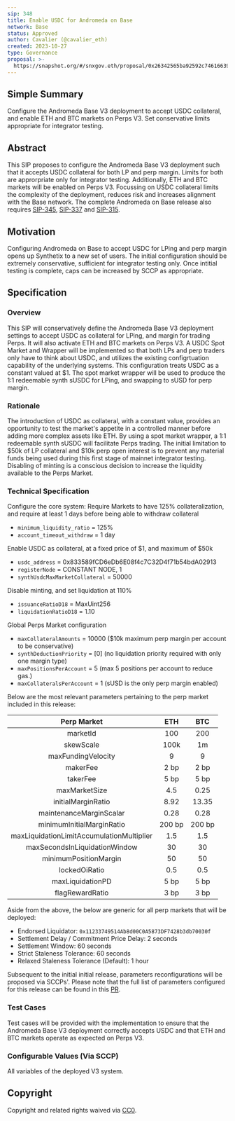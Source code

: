 ```yaml
---
sip: 348
title: Enable USDC for Andromeda on Base
network: Base
status: Approved
author: Cavalier (@cavalier_eth)
created: 2023-10-27
type: Governance
proposal: >-
  https://snapshot.org/#/snxgov.eth/proposal/0x26342565ba92592c7461663990d2cea6fced657996f0ced178353e79d0512eb1
---
```


## Simple Summary
Configure the Andromeda Base V3 deployment to accept USDC collateral, and enable ETH and BTC markets on Perps V3. Set conservative limits appropriate for integrator testing.

## Abstract
This SIP proposes to configure the Andromeda Base V3 deployment such that it accepts USDC collateral for both LP and perp margin. Limits for both are approrpriate only for integrator testing. Additionally, ETH and BTC markets will be enabled on Perps V3. Focussing on USDC collateral limits the complexity of the deployment, reduces risk and increases alignment with the Base network. The complete Andromeda on Base release also requires [SIP-345](https://sips.synthetix.io/sips/sip-345/), [SIP-337](https://sips.synthetix.io/sips/sip-337) and [SIP-315](https://github.com/Synthetixio/SIPs/pull/1748).

## Motivation
Configuring Andromeda on Base to accept USDC for LPing and perp margin opens up Synthetix to a new set of users. The initial configuration should be extremely conservative, sufficient for integrator testing only. Once intitial testing is complete, caps can be increased by SCCP as appropriate.

## Specification

### Overview
This SIP will conservatively define the Andromeda Base V3 deployment settings to accept USDC as collateral for LPing, and margin for trading Perps. It will also activate ETH and BTC markets on Perps V3. A USDC Spot Market and Wrapper will be implemented so that both LPs and perp traders only have to think about USDC, and utilizes the existing configrtuation capability of the underlying systems. This configuration treats USDC as a constant valued at $1. The spot market wrapper will be used to produce the 1:1 redeemable synth sUSDC for LPing, and swapping to sUSD for perp margin.

### Rationale
The introduction of USDC as collateral, with a constant value, provides an opportunity to test the market's appetite in a controlled manner before adding more complex assets like ETH. By using a spot market wrapper, a 1:1 redeemable synth sUSDC will facilitate Perps trading. The initial limitation to $50k of LP collateral and $10k perp open interest is to prevent any material funds being used during this first stage of mainnet integrator testing. Disabling of minting is a conscious decision to increase the liquidity available to the Perps Market.

### Technical Specification
Configure the core system:
Require Markets to have 125% collateralization, and require at least 1 days before being able to withdraw collateral
- `minimum_liquidity_ratio` = 125% 
- `account_timeout_withdraw` = 1 day

Enable USDC as collateral, at a fixed price of $1, and maximum of $50k
- `usdc_address` = 0x833589fCD6eDb6E08f4c7C32D4f71b54bdA02913
- `registerNode` = CONSTANT NODE, 1
- `synthUsdcMaxMarketCollateral` = 50000

Disable minting, and set liquidation at 110%
- `issuanceRatioD18` = MaxUint256
- `liquidationRatioD18` = 1.10

Global Perps Market configuration
- `maxCollateralAmounts` = 10000 ($10k maximum perp margin per account to be conservative)
- `synthDeductionPriority` = [0] (no liquidation priority required with only one margin type)
- `maxPositionsPerAccount` = 5 (max 5 positions per account to reduce gas.)
- `maxCollateralsPerAccount` = 1 (sUSD is the only perp margin enabled)

Below are the most relevant parameters pertaining to the perp market included in this release:

|              **Perp Market**              |  **ETH** |  **BTC** |
|:-----------------------------------------:|:--------:|:--------:|
| marketId                                  |    100   |    200   |
| skewScale                                 |   100k   |    1m    |
| maxFundingVelocity                        |     9    |     9    |
| makerFee                                  |   2 bp   |   2 bp   |
| takerFee                                  |   5 bp   |   5 bp   |
| maxMarketSize                             |    4.5   |   0.25   |
| initialMarginRatio                        |   8.92   |   13.35  |
| maintenanceMarginScalar                   |   0.28   |   0.28   |
| minimumInitialMarginRatio                 |  200 bp  |  200 bp  |
| maxLiquidationLimitAccumulationMultiplier |    1.5   |    1.5   |
| maxSecondsInLiquidationWindow             |    30    |    30    |
| minimumPositionMargin                     |    50    |    50    |
| lockedOiRatio                             |    0.5   |    0.5   |
| maxLiquidationPD                          |   5 bp   |   5 bp   |
| flagRewardRatio                           |   3 bp   |   3 bp   |

Aside from the above, the below are generic for all perp markets that will be deployed:
- Endorsed Liquidator: `0x11233749514Ab8d00C0A5873DF7428b3db70030f`
- Settlement Delay / Commitment Price Delay: 2 seconds
- Settlement Window: 60 seconds
- Strict Staleness Tolerance: 60 seconds
- Relaxed Staleness Tolerance (Default): 1 hour

Subsequent to the initial initial release, parameters reconfigurations will be proposed via SCCPs'. Please note that the full list of parameters configured for this release can be found in this [PR](https://github.com/Synthetixio/synthetix-deployments/pull/89).

### Test Cases
Test cases will be provided with the implementation to ensure that the Andromeda Base V3 deployment correctly accepts USDC and that ETH and BTC markets operate as expected on Perps V3.

### Configurable Values (Via SCCP)
All variables of the deployed V3 system.

## Copyright
Copyright and related rights waived via [CC0](https://creativecommons.org/publicdomain/zero/1.0/).
